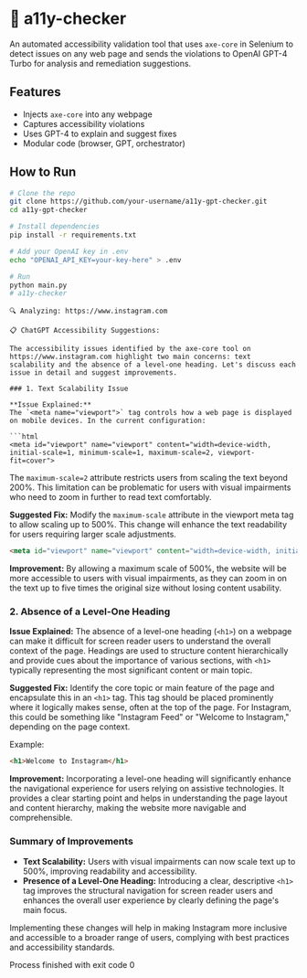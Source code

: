# 🧪 a11y-checker

An automated accessibility validation tool that uses `axe-core` in Selenium to detect issues on any web page and sends the violations to OpenAI GPT-4 Turbo for analysis and remediation suggestions.

## Features
- Injects `axe-core` into any webpage
- Captures accessibility violations
- Uses GPT-4 to explain and suggest fixes
- Modular code (browser, GPT, orchestrator)

## How to Run

```bash
# Clone the repo
git clone https://github.com/your-username/a11y-gpt-checker.git
cd a11y-gpt-checker

# Install dependencies
pip install -r requirements.txt

# Add your OpenAI key in .env
echo "OPENAI_API_KEY=your-key-here" > .env

# Run
python main.py
# a11y-checker

```
```terminal
🔍 Analyzing: https://www.instagram.com

📋 ChatGPT Accessibility Suggestions:

The accessibility issues identified by the axe-core tool on https://www.instagram.com highlight two main concerns: text scalability and the absence of a level-one heading. Let's discuss each issue in detail and suggest improvements.

### 1. Text Scalability Issue

**Issue Explained:**
The `<meta name="viewport">` tag controls how a web page is displayed on mobile devices. In the current configuration:

```html
<meta id="viewport" name="viewport" content="width=device-width, initial-scale=1, minimum-scale=1, maximum-scale=2, viewport-fit=cover">
```

The `maximum-scale=2` attribute restricts users from scaling the text beyond 200%. This limitation can be problematic for users with visual impairments who need to zoom in further to read text comfortably.

**Suggested Fix:**
Modify the `maximum-scale` attribute in the viewport meta tag to allow scaling up to 500%. This change will enhance the text readability for users requiring larger scale adjustments.

```html
<meta id="viewport" name="viewport" content="width=device-width, initial-scale=1, minimum-scale=1, maximum-scale=5, viewport-fit=cover">
```

**Improvement:**
By allowing a maximum scale of 500%, the website will be more accessible to users with visual impairments, as they can zoom in on the text up to five times the original size without losing content usability.

### 2. Absence of a Level-One Heading

**Issue Explained:**
The absence of a level-one heading (`<h1>`) on a webpage can make it difficult for screen reader users to understand the overall context of the page. Headings are used to structure content hierarchically and provide cues about the importance of various sections, with `<h1>` typically representing the most significant content or main topic.

**Suggested Fix:**
Identify the core topic or main feature of the page and encapsulate this in an `<h1>` tag. This tag should be placed prominently where it logically makes sense, often at the top of the page. For Instagram, this could be something like "Instagram Feed" or "Welcome to Instagram," depending on the page context.

Example:

```html
<h1>Welcome to Instagram</h1>
```

**Improvement:**
Incorporating a level-one heading will significantly enhance the navigational experience for users relying on assistive technologies. It provides a clear starting point and helps in understanding the page layout and content hierarchy, making the website more navigable and comprehensible.

### Summary of Improvements
- **Text Scalability:** Users with visual impairments can now scale text up to 500%, improving readability and accessibility.
- **Presence of a Level-One Heading:** Introducing a clear, descriptive `<h1>` tag improves the structural navigation for screen reader users and enhances the overall user experience by clearly defining the page's main focus.

Implementing these changes will help in making Instagram more inclusive and accessible to a broader range of users, complying with best practices and accessibility standards.

Process finished with exit code 0
```
